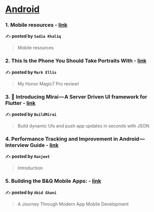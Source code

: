 
<h1><a href=https://medium.com/tag/android/recommended target="_blank" rel="noopener noreferrer">Android</a></h1>
<h3>1. Mobile resources - <a href="https://medium.com/@sadiakhaliw32/mobile-resources-e97c835f753b" target="_blank" rel="noopener noreferrer">link</a></h3>

✍️ **posted by `Sadia Khaliq`**

<blockquote>Mobile resources</blockquote>

<h3>2. This Is the Phone You Should Take Portraits With - <a href="https://medium.com/@markellisreviews/this-is-the-phone-you-should-take-portraits-with-50cd7d9af853" target="_blank" rel="noopener noreferrer">link</a></h3>

✍️ **posted by `Mark Ellis`**

<blockquote>My Honor Magic7 Pro review!</blockquote>

<h3>3. 🚀 Introducing Mirai — A Server Driven UI framework for Flutter - <a href="https://medium.com/buildmirai/introducing-mirai-a-server-driven-ui-framework-for-flutter-d020fd0c387d" target="_blank" rel="noopener noreferrer">link</a></h3>

✍️ **posted by `BuildMirai`**

<blockquote>Build dynamic UIs and push app updates in seconds with JSON</blockquote>

<h3>4. Performance Tracking and Improvement in Android — Interview Guide - <a href="https://medium.com/@ranjeet123/performance-tracking-and-improvement-in-android-interview-guide-cd36b2a5e35a" target="_blank" rel="noopener noreferrer">link</a></h3>

✍️ **posted by `Ranjeet`**

<blockquote>Introduction</blockquote>

<h3>5. Building the B&Q Mobile Apps: - <a href="https://medium.com/@abid.ghani/building-the-b-q-mobile-apps-ce69ab593797" target="_blank" rel="noopener noreferrer">link</a></h3>

✍️ **posted by `Abid Ghani`**

<blockquote>A Journey Through Modern App Mobile Development</blockquote>

